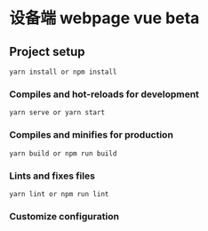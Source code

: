 # 设备端 webpage vue beta

## Project setup

```
yarn install or npm install
```

### Compiles and hot-reloads for development

```
yarn serve or yarn start
```

### Compiles and minifies for production

```
yarn build or npm run build
```

### Lints and fixes files

```
yarn lint or npm run lint
```

### Customize configuration
